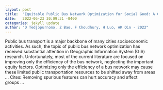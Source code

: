 ```yaml
---
layout: post
title:  "Equitable Public Bus Network Optimization for Social Good: A Case Study of Singapore"
date:   2022-06-23 20:09:31 -0400
categories: jekyll update
author: "D Tedjopurnomo, Z Bao, F Choudhury, H Luo, AK Qin - 2022"
---
```

Public bus transport is a major backbone of many cities  socioeconomic activities. As such, the topic of public bus network optimization has received substantial attention in Geographic Information System (GIS) research. Unfortunately, most of the current literature are focused on improving only the efficiency of the bus network, neglecting the important equity factors. Optimizing only the efficiency of a bus network may cause these limited public transportation resources to be shifted away from areas …
Cites: ‪Removing spurious features can hurt accuracy and affect groups …‬  